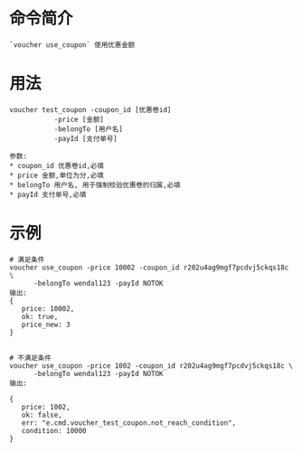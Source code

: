 # 命令简介 

    `voucher use_coupon` 使用优惠金额

用法
=======

	voucher test_coupon -coupon_id [优惠卷id] 
	           -price [金额] 
	           -belongTo [用户名] 
	           -payId [支付单号]

    参数:
    * coupon_id 优惠卷id,必填
    * price 金额,单位为分,必填
    * belongTo 用户名, 用于强制校验优惠卷的归属,必填
    * payId 支付单号,必填

示例
=======

    # 满足条件
	voucher use_coupon -price 10002 -coupon_id r202u4ag9mgf7pcdvj5ckqs18c \
	      -belongTo wendal123 -payId NOTOK
    输出:
    {
       price: 10002,
       ok: true,
       price_new: 3
    }


    # 不满足条件
	voucher use_coupon -price 1002 -coupon_id r202u4ag9mgf7pcdvj5ckqs18c \
	      -belongTo wendal123 -payId NOTOK
    输出:
    
    {
       price: 1002,
       ok: false,
       err: "e.cmd.voucher_test_coupon.not_reach_condition",
       condition: 10000
    }